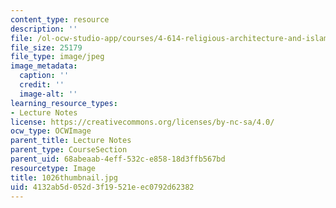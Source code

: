 ```yaml
---
content_type: resource
description: ''
file: /ol-ocw-studio-app/courses/4-614-religious-architecture-and-islamic-cultures-fall-2002/4132ab5d052d3f19521eec0792d62382_1026thumbnail.jpg
file_size: 25179
file_type: image/jpeg
image_metadata:
  caption: ''
  credit: ''
  image-alt: ''
learning_resource_types:
- Lecture Notes
license: https://creativecommons.org/licenses/by-nc-sa/4.0/
ocw_type: OCWImage
parent_title: Lecture Notes
parent_type: CourseSection
parent_uid: 68abeaab-4eff-532c-e858-18d3ffb567bd
resourcetype: Image
title: 1026thumbnail.jpg
uid: 4132ab5d-052d-3f19-521e-ec0792d62382
---
```

